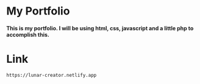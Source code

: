# My Portfolio

#### This is my portfolio. I will be using html, css, javascript and a little php to accomplish this. 

# Link

```
https://lunar-creator.netlify.app
```
